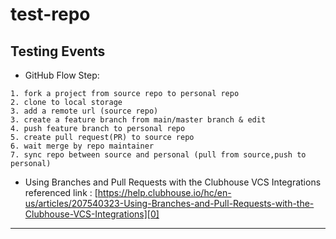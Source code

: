 # test-repo

## Testing Events

 - GitHub Flow Step:
```
1. fork a project from source repo to personal repo
2. clone to local storage
3. add a remote url (source repo)
3. create a feature branch from main/master branch & edit
4. push feature branch to personal repo
5. create pull request(PR) to source repo
6. wait merge by repo maintainer
7. sync repo between source and personal (pull from source,push to personal)
```

 - Using Branches and Pull Requests with the Clubhouse VCS Integrations  \
    referenced link : [https://help.clubhouse.io/hc/en-us/articles/207540323-Using-Branches-and-Pull-Requests-with-the-Clubhouse-VCS-Integrations][0]
   
----------
<!-- plz keeping it at the bottom of this doc -->
[0]:(https://help.clubhouse.io/hc/en-us/articles/207540323-Using-Branches-and-Pull-Requests-with-the-Clubhouse-VCS-Integrations)